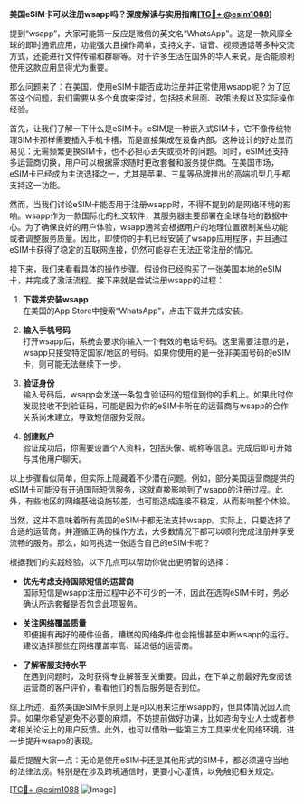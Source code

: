 **美国eSIM卡可以注册wsapp吗？深度解读与实用指南[[TG💪+ @esim1088](https://t.me/s/esim1088)]**

提到“wsapp”，大家可能第一反应是微信的英文名“WhatsApp”。这是一款风靡全球的即时通讯应用，功能强大且操作简单，支持文字、语音、视频通话等多种交流方式，还能进行文件传输和群聊等。对于许多生活在国外的华人来说，是否能顺利使用这款应用显得尤为重要。

那么问题来了：在美国，使用eSIM卡能否成功注册并正常使用wsapp呢？为了回答这个问题，我们需要从多个角度来探讨，包括技术层面、政策法规以及实际操作经验。

首先，让我们了解一下什么是eSIM卡。eSIM是一种嵌入式SIM卡，它不像传统物理SIM卡那样需要插入手机卡槽，而是直接集成在设备内部。这种设计的好处显而易见：无需频繁更换SIM卡，也不必担心丢失或损坏的问题。同时，eSIM还支持多运营商切换，用户可以根据需求随时更改套餐和服务提供商。在美国市场，eSIM卡已经成为主流选择之一，尤其是苹果、三星等品牌推出的高端机型几乎都支持这一功能。

然而，当我们讨论eSIM卡能否用于注册wsapp时，不得不提到的是网络环境的影响。wsapp作为一款国际化的社交软件，其服务器主要部署在全球各地的数据中心。为了确保良好的用户体验，wsapp通常会根据用户的地理位置限制某些功能或者调整服务质量。因此，即使你的手机已经安装了wsapp应用程序，并且通过eSIM卡获得了稳定的互联网连接，仍然可能存在无法正常注册的情况。

接下来，我们来看看具体的操作步骤。假设你已经购买了一张美国本地的eSIM卡，并完成了激活流程。接下来就是尝试注册wsapp的过程：

1. **下载并安装wsapp**  
   在美国的App Store中搜索“WhatsApp”，点击下载并完成安装。
   
2. **输入手机号码**  
   打开wsapp后，系统会要求你输入一个有效的电话号码。这里需要注意的是，wsapp只接受特定国家/地区的号码。如果你使用的是一张非美国号码的eSIM卡，则可能无法继续下一步。

3. **验证身份**  
   输入号码后，wsapp会发送一条包含验证码的短信到你的手机上。如果此时你发现接收不到验证码，可能是因为你的eSIM卡所在的运营商与wsapp的合作关系尚未建立，导致短信服务受限。

4. **创建账户**  
   验证成功后，你需要设置个人资料，包括头像、昵称等信息。完成后即可开始与其他用户聊天。

以上步骤看似简单，但实际上隐藏着不少潜在问题。例如，部分美国运营商提供的eSIM卡可能没有开通国际短信服务，这就直接影响到了wsapp的注册过程。此外，有些地区的网络基础设施较差，也可能造成连接不稳定，从而影响整个体验。

当然，这并不意味着所有美国的eSIM卡都无法支持wsapp。实际上，只要选择了合适的运营商，并遵循正确的操作方法，大多数情况下都可以顺利完成注册并享受流畅的服务。那么，如何挑选一张适合自己的eSIM卡呢？

根据我们的实践经验，以下几点可以帮助你做出更明智的选择：

- **优先考虑支持国际短信的运营商**  
  国际短信是wsapp注册过程中必不可少的一环，因此在选购eSIM卡时，务必确认所选套餐是否包含此项服务。

- **关注网络覆盖质量**  
  即便拥有再好的硬件设备，糟糕的网络条件也会拖慢甚至中断wsapp的运行。建议选择那些在网络覆盖率高、延迟低的运营商。

- **了解客服支持水平**  
  在遇到问题时，及时获得专业解答至关重要。因此，在下单之前最好先查阅该运营商的客户评价，看看他们的售后服务是否到位。

综上所述，虽然美国eSIM卡原则上是可以用来注册wsapp的，但具体情况因人而异。如果你希望避免不必要的麻烦，不妨提前做好功课，比如咨询专业人士或者参考相关论坛上的用户反馈。此外，也可以借助一些第三方工具来优化网络环境，进一步提升wsapp的表现。

最后提醒大家一点：无论是使用eSIM卡还是其他形式的SIM卡，都必须遵守当地的法律法规。特别是在涉及跨境通信时，更要小心谨慎，以免触犯相关规定。

[[TG💪+ @esim1088](https://t.me/s/esim1088) ![Image](https://i.postimg.cc/4NQfJmqS/Snipaste-2025-05-13-00-14-12.png)]